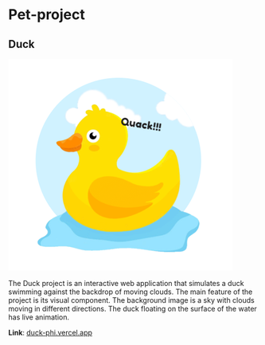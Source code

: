 # Pet-project


<h2>Duck</h2>
<img src="https://github.com/maksymFrontend/Pet-project/blob/main/img/Duck.png?raw=true" alt="Duck img">
<p>
    The Duck project is an interactive web application that simulates a duck swimming against the backdrop of moving clouds.
    The main feature of the project is its visual component. The background image is a sky with clouds moving in different directions. The duck floating on the surface of the water has live animation.
</p>

<b>Link</b>: <a href="https://duck-phi.vercel.app/">duck-phi.vercel.app</a>
